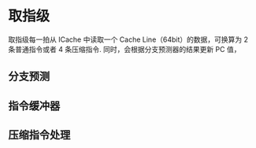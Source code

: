 # 取指级

取指级每一拍从 ICache 中读取一个 Cache Line（64bit）的数据，可换算为 2 条普通指令或者 4 条压缩指令. 同时，会根据分支预测器的结果更新 PC 值，



## 分支预测



## 指令缓冲器



## 压缩指令处理

